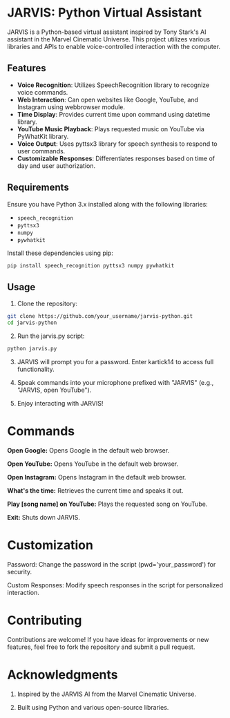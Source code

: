 # JARVIS: Python Virtual Assistant

JARVIS is a Python-based virtual assistant inspired by Tony Stark's AI assistant in the Marvel Cinematic Universe. This project utilizes various libraries and APIs to enable voice-controlled interaction with the computer.

## Features

- **Voice Recognition**: Utilizes SpeechRecognition library to recognize voice commands.
- **Web Interaction**: Can open websites like Google, YouTube, and Instagram using webbrowser module.
- **Time Display**: Provides current time upon command using datetime library.
- **YouTube Music Playback**: Plays requested music on YouTube via PyWhatKit library.
- **Voice Output**: Uses pyttsx3 library for speech synthesis to respond to user commands.
- **Customizable Responses**: Differentiates responses based on time of day and user authorization.

## Requirements

Ensure you have Python 3.x installed along with the following libraries:
- `speech_recognition`
- `pyttsx3`
- `numpy`
- `pywhatkit`

Install these dependencies using pip:

```bash
pip install speech_recognition pyttsx3 numpy pywhatkit
```

## Usage

1. Clone the repository:

```bash
git clone https://github.com/your_username/jarvis-python.git
cd jarvis-python
```

2. Run the jarvis.py script:

```bash
python jarvis.py
```

3. JARVIS will prompt you for a password. Enter kartick14 to access full functionality.

4. Speak commands into your microphone prefixed with "JARVIS" (e.g., "JARVIS, open YouTube").

5. Enjoy interacting with JARVIS!

# Commands

**Open Google:** Opens Google in the default web browser.

**Open YouTube:** Opens YouTube in the default web browser.

**Open Instagram:** Opens Instagram in the default web browser.

**What's the time:** Retrieves the current time and speaks it out.

**Play [song name] on YouTube:** Plays the requested song on YouTube.

**Exit:** Shuts down JARVIS.

# Customization
Password: Change the password in the script (pwd='your_password') for security.

Custom Responses: Modify speech responses in the script for personalized interaction.

# Contributing
Contributions are welcome! If you have ideas for improvements or new features, feel free to fork the repository and submit a pull request.

# Acknowledgments
1. Inspired by the JARVIS AI from the Marvel Cinematic Universe.

2. Built using Python and various open-source libraries.
